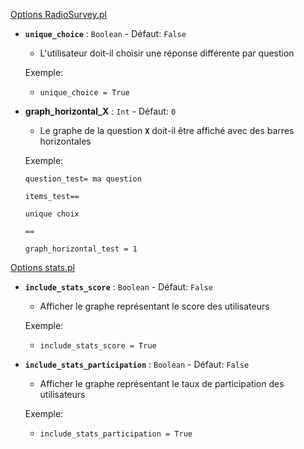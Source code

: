 [Options RadioSurvey.pl](https://pl-preprod.u-pem.fr/filebrowser/option?name=test_pl&path=Yggdrasil/AAAA/Antonin/activities/RadioSurvey.pl)

-  **`unique_choice`** : `Boolean`   -   Défaut: `False`

    - L'utilisateur doit-il choisir une réponse différente par question

    Exemple:

    - ```unique_choice = True```

- **graph_horizontal_X** : `Int`   -   Défaut: `0`

    - Le graphe de la question **`X`** doit-il être affiché avec des barres horizontales

    Exemple:

    `question_test= ma question`

    `items_test==`

    `unique choix`

    `==`

    `graph_horizontal_test = 1`


[Options stats.pl](https://pl-preprod.u-pem.fr/filebrowser/option?name=test_pl&path=Yggdrasil/AAAA/Antonin/stats.pl)

-  **`include_stats_score`** : `Boolean`   -   Défaut: `False`

    - Afficher le graphe représentant le score des utilisateurs

    Exemple:

    - ```include_stats_score = True```

-  **`include_stats_participation`** : `Boolean`   -   Défaut: `False`

    - Afficher le graphe représentant le taux de participation des utilisateurs

    Exemple:

    - ```include_stats_participation = True```
